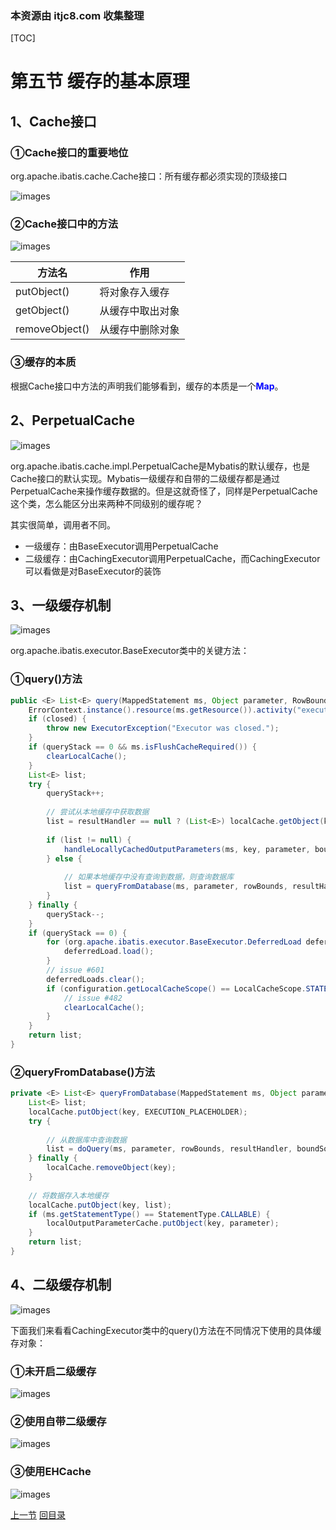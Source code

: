 ### 本资源由 itjc8.com 收集整理
[TOC]

# 第五节 缓存的基本原理

## 1、Cache接口

### ①Cache接口的重要地位

org.apache.ibatis.cache.Cache接口：所有缓存都必须实现的顶级接口

![images](images/img011.png)



### ②Cache接口中的方法

![images](images/img012.png)

| 方法名         | 作用             |
| -------------- | ---------------- |
| putObject()    | 将对象存入缓存   |
| getObject()    | 从缓存中取出对象 |
| removeObject() | 从缓存中删除对象 |



### ③缓存的本质

根据Cache接口中方法的声明我们能够看到，缓存的本质是一个<span style="color:blue;font-weight:bold;">Map</span>。



## 2、PerpetualCache

![images](images/img013.png)

org.apache.ibatis.cache.impl.PerpetualCache是Mybatis的默认缓存，也是Cache接口的默认实现。Mybatis一级缓存和自带的二级缓存都是通过PerpetualCache来操作缓存数据的。但是这就奇怪了，同样是PerpetualCache这个类，怎么能区分出来两种不同级别的缓存呢？

其实很简单，调用者不同。

- 一级缓存：由BaseExecutor调用PerpetualCache
- 二级缓存：由CachingExecutor调用PerpetualCache，而CachingExecutor可以看做是对BaseExecutor的装饰



## 3、一级缓存机制

![images](images/img014.png)



org.apache.ibatis.executor.BaseExecutor类中的关键方法：

### ①query()方法

```java
public <E> List<E> query(MappedStatement ms, Object parameter, RowBounds rowBounds, ResultHandler resultHandler, CacheKey key, BoundSql boundSql) throws SQLException {
    ErrorContext.instance().resource(ms.getResource()).activity("executing a query").object(ms.getId());
    if (closed) {
        throw new ExecutorException("Executor was closed.");
    }
    if (queryStack == 0 && ms.isFlushCacheRequired()) {
        clearLocalCache();
    }
    List<E> list;
    try {
        queryStack++;
        
        // 尝试从本地缓存中获取数据
        list = resultHandler == null ? (List<E>) localCache.getObject(key) : null;
        
        if (list != null) {
            handleLocallyCachedOutputParameters(ms, key, parameter, boundSql);
        } else {
            
            // 如果本地缓存中没有查询到数据，则查询数据库
            list = queryFromDatabase(ms, parameter, rowBounds, resultHandler, key, boundSql);
        }
    } finally {
        queryStack--;
    }
    if (queryStack == 0) {
        for (org.apache.ibatis.executor.BaseExecutor.DeferredLoad deferredLoad : deferredLoads) {
            deferredLoad.load();
        }
        // issue #601
        deferredLoads.clear();
        if (configuration.getLocalCacheScope() == LocalCacheScope.STATEMENT) {
            // issue #482
            clearLocalCache();
        }
    }
    return list;
}
```



### ②queryFromDatabase()方法

```java
private <E> List<E> queryFromDatabase(MappedStatement ms, Object parameter, RowBounds rowBounds, ResultHandler resultHandler, CacheKey key, BoundSql boundSql) throws SQLException {
    List<E> list;
    localCache.putObject(key, EXECUTION_PLACEHOLDER);
    try {
        
        // 从数据库中查询数据
        list = doQuery(ms, parameter, rowBounds, resultHandler, boundSql);
    } finally {
        localCache.removeObject(key);
    }
    
    // 将数据存入本地缓存
    localCache.putObject(key, list);
    if (ms.getStatementType() == StatementType.CALLABLE) {
        localOutputParameterCache.putObject(key, parameter);
    }
    return list;
}
```



## 4、二级缓存机制

![images](images/img015.png)



下面我们来看看CachingExecutor类中的query()方法在不同情况下使用的具体缓存对象：

### ①未开启二级缓存

![images](images/img016.png)



### ②使用自带二级缓存

![images](images/img017.png)



### ③使用EHCache

![images](images/img018.png)



[上一节](verse04.html) [回目录](index.html)